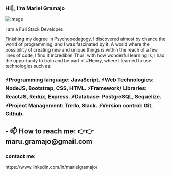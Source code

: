 ### Hi👋, I'm Mariel Gramajo 

 ![image](https://user-images.githubusercontent.com/95096820/184950957-f2e6a6ad-14fc-4821-b852-b7a076e1f73d.png)
 
 I am a Full Stack Developer.

Finishing my degree in Psychopedagogy, I discovered almost by chance the world of programming, and I was fascinated by it. A world where the possibility of creating new and unique things is within the reach of a few lines of code, I find it incredible! Thus, with how wonderful learning is, I had the opportunity to train and be part of #Henry, where I learned to use technologies such as:

<h3>⚡Programming language: JavaScript.
⚡Web Technologies: NodeJS, Bootstrap, CSS, HTML.
⚡Framework/ Libraries: ReactJS, Redux, Express.
⚡Database: PostgreSQL, Sequelize.
⚡Project Management: Trello, Slack.
⚡Version control: Git, Github.</h3>
 




<h2>- 📫 How to reach me: 👉👉 maru.gramajo@gmail.com</h2>

<h3>contact me:</h3>
https://www.linkedin.com/in/marielgramajo/


<!-- 
- 🔭 I’m currently working on 
- 🌱 I’m currently learning ...
- 👯 I’m looking to collaborate on ...
- 🤔 I’m looking for help with ...
- 💬 Ask me about ...

- 😄 Pronouns: ...
- ⚡ Fun fact: ...
--> 

